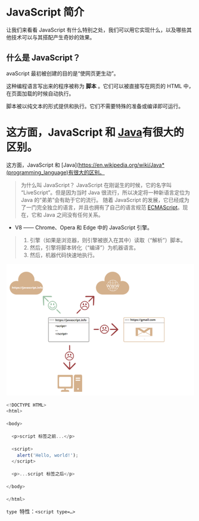 # JavaScript 简介

让我们来看看 JavaScript 有什么特别之处，我们可以用它实现什么，以及哪些其他技术可以与其搭配产生奇妙的效果。

## 什么是 JavaScript？

avaScript 最初被创建的目的是“使网页更生动”。

这种编程语言写出来的程序被称为 **脚本** 。它们可以被直接写在网页的 HTML 中，在页面加载的时候自动执行。

脚本被以纯文本的形式提供和执行。它们不需要特殊的准备或编译即可运行。

# 这方面，JavaScript 和 [Java](<https://en.wikipedia.org/wiki/Java*(programming*language)>)有很大的区别。

这方面，JavaScript 和 [Java](https://en.wikipedia.org/wiki/Java*(programming_language)有很大的区别。

> 为什么叫 JavaScript？
> JavaScript 在刚诞生的时候，它的名字叫 “LiveScript”。但是因为当时 Java 很流行，所以决定将一种新语言定位为 Java 的“弟弟”会有助于它的流行。
> 随着 JavaScript 的发展，它已经成为了一门完全独立的语言，并且也拥有了自己的语言规范 [ECMAScript](http://en.wikipedia.org/wiki/ECMAScript)。现在，它和 Java 之间没有任何关系。

- V8 —— Chrome、Opera 和 Edge 中的 JavaScript 引擎。

> 1. 引擎（如果是浏览器，则引擎被嵌入在其中）读取（“解析”）脚本。
> 2. 然后，引擎将脚本转化（“编译”）为机器语言。
> 3. 然后，机器代码快速地执行。

![图片](./../assert/imgs/intro.png)

```js
<!DOCTYPE HTML>
<html>

<body>

  <p>script 标签之前...</p>

  <script>
    alert('Hello, world!');
  </script>

  <p>...script 标签之后</p>

</body>

</html>
```

`type `特性：`<script type=…>`
